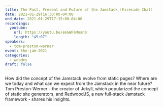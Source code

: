 ```yaml
---
title: The Past, Present and Future of the Jamstack (Fireside Chat)
date: 2021-01-29T16:30:00-04:00
end_date: 2021-01-29T17:15:00-04:00
recordings:
  youtube:
    url: https://youtu.be/e6GWF6Mnan0
    length: "45:07"
speakers:
  - tom-preston-werner
event: the-jam-2021
categories:
  - webdev
draft: false
---
```


How did the concept of the Jamstack evolve from static pages? Where are we today and what can we expect from the Jamstack in the near future? Tom Preston-Werner - the creator of Jekyll, which popularized the concept of static site generators, and RedwoodJS, a new full-stack Jamstack framework - shares his insights.
